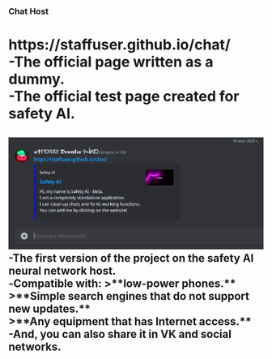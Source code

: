 ### Chat Host
<h1>https://staffuser.github.io/chat/<br>
-The official page written as a dummy.<br>
-The official test page created for safety AI.<br>
<h2><img src="https://raw.githubusercontent.com/staffuser/chat/main/icon8.png" alt="INVITE">
<br>-The first version of the project on the safety AI neural network host.<br>
-Сompatible with:
  >**low-power phones.** <br>
  >**Simple search engines that do not support new updates.** <br>
  >**Any equipment that has Internet access.** <br>
-And, you can also share it in VK and social networks.<br>

